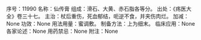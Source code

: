 序号：11990
名称：仙传膏
组成：滑石、大黄、赤石脂各等分。
出处：《疡医大全》卷三十七。
主治：杖后重伤，死血郁结，呃逆不食，并夹伤肉烂。
加减：None
功效：None
用法用量：蜜调敷。
制备方法：上为细末。
临床应用：None
各家论述：None
用药禁忌：None
附注：None
